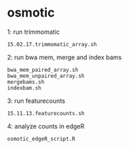 # osmotic

1: run trimmomatic

	15.02.17.trimmomatic_array.sh 

2: run bwa mem, merge and index bams

	bwa_mem_paired_array.sh
	bwa_mem_unpaired_array.sh
	mergebams.sh
	indexbam.sh

3: run featurecounts

	15.11.13.featurecounts.sh

4: analyze counts in edgeR

	osmotic_edgeR_script.R
